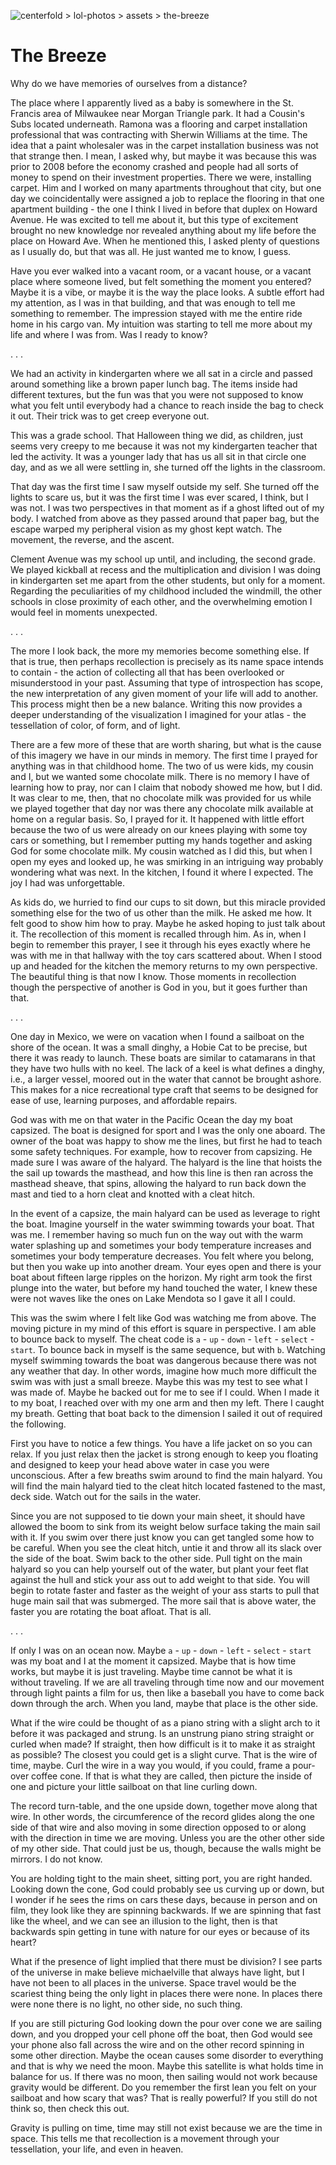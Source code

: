 ![centerfold > lol-photos > assets > the-breeze](centerfold/lol-photos/assets/the-breeze.jpg)

# The Breeze

Why do we have memories of ourselves from a distance?


The place where I apparently lived as a baby is somewhere in the St. Francis area of Milwaukee near Morgan Triangle park. It had a Cousin's Subs located underneath. Ramona was a flooring and carpet installation professional that was contracting with Sherwin Williams at the time. The idea that a paint wholesaler was in the carpet installation business was not that strange then. I mean, I asked why, but maybe it was because this was prior to 2008 before the economy crashed and people had all sorts of money to spend on their investment properties. There we were, installing carpet. Him and I worked on many apartments throughout that city, but one day we coincidentally were assigned a job to replace the flooring in that one apartment building - the one I think I lived in before that duplex on Howard Avenue. He was excited to tell me about it, but this type of excitement brought no new knowledge nor revealed anything about my life before the place on Howard Ave. When he mentioned this, I asked plenty of questions as I usually do, but that was all. He just wanted me to know, I guess.

Have you ever walked into a vacant room, or a vacant house, or a vacant place where someone lived, but felt something the moment you entered? Maybe it is a vibe, or maybe it is the way the place looks. A subtle effort had my attention, as I was in that building, and that was enough to tell me something to remember. The impression stayed with me the entire ride home in his cargo van. My intuition was starting to tell me more about my life and where I was from. Was I ready to know?

. . .

We had an activity in kindergarten where we all sat in a circle and passed around something like a brown paper lunch bag. The items inside had different textures, but the fun was that you were not supposed to know what you felt until everybody had a chance to reach inside the bag to check it out. Their trick was to get creep everyone out.

This was a grade school. That Halloween thing we did, as children, just seems very creepy to me because it was not my kindergarten teacher that led the activity. It was a younger lady that has us all sit in that circle one day, and as we all were settling in, she turned off the lights in the classroom.

That day was the first time I saw myself outside my self. She turned off the lights to scare us, but it was the first time I was ever scared, I think, but I was not. I was two perspectives in that moment as if a ghost lifted out of my body. I watched from above as they passed around that paper bag, but the escape warped my peripheral vision as my ghost kept watch. The movement, the reverse, and the ascent.

Clement Avenue was my school up until, and including, the second grade. We played kickball at recess and the multiplication and division I was doing in kindergarten set me apart from the other students, but only for a moment. Regarding the peculiarities of my childhood included the windmill, the other schools in close proximity of each other, and the overwhelming emotion I would feel in moments unexpected.

. . .

The more I look back, the more my memories become something else. If that is true, then perhaps recollection is precisely as its name space intends to contain - the action of collecting all that has been overlooked or misunderstood in your past. Assuming that type of introspection has scope, the new interpretation of any given moment of your life will add to another. This process might then be a new balance. Writing this now provides a deeper understanding of the visualization I imagined for your atlas - the tessellation of color, of form, and of light.

There are a few more of these that are worth sharing, but what is the cause of this imagery we have in our minds in memory. The first time I prayed for anything was in that childhood home. The two of us were kids, my cousin and I, but we wanted some chocolate milk. There is no memory I have of learning how to pray, nor can I claim that nobody showed me how, but I did. It was clear to me, then, that no chocolate milk was provided for us while we played together that day nor was there any chocolate milk available at home on a regular basis. So, I prayed for it. It happened with little effort because the two of us were already on our knees playing with some toy cars or something, but I remember putting my hands together and asking God for some chocolate milk. My cousin watched as I did this, but when I open my eyes and looked up, he was smirking in an intriguing way probably wondering what was next. In the kitchen, I found it where I expected. The joy I had was unforgettable.

As kids do, we hurried to find our cups to sit down, but this miracle provided something else for the two of us other than the milk. He asked me how. It felt good to show him how to pray. Maybe he asked hoping to just talk about it. The recollection of this moment is recalled through him. As in, when I begin to remember this prayer, I see it through his eyes exactly where he was with me in that hallway with the toy cars scattered about. When I stood up and headed for the kitchen the memory returns to my own perspective. The beautiful thing is that now I know. Those moments in recollection though the perspective of another is God in you, but it goes further than that.

. . .

One day in Mexico, we were on vacation when I found a sailboat on the shore of the ocean. It was a small dinghy, a Hobie Cat to be precise, but there it was ready to launch. These boats are similar to catamarans in that they have two hulls with no keel. The lack of a keel is what defines a dinghy, i.e., a larger vessel, moored out in the water that cannot be brought ashore. This makes for a nice recreational type craft that seems to be designed for ease of use, learning purposes, and affordable repairs.

God was with me on that water in the Pacific Ocean the day my boat capsized. The boat is designed for sport and I was the only one aboard. The owner of the boat was happy to show me the lines, but first he had to teach some safety techniques. For example, how to recover from capsizing. He made sure I was aware of the halyard. The halyard is the line that hoists the the sail up towards the masthead, and how this line is then ran across the masthead sheave, that spins, allowing the halyard to run back down the mast and tied to a horn cleat and knotted with a cleat hitch.

In the event of a capsize, the main halyard can be used as leverage to right the boat. Imagine yourself in the water swimming towards your boat. That was me. I remember having so much fun on the way out with the warm water splashing up and sometimes your body temperature increases and sometimes your body temperature decreases. You felt where you belong, but then you wake up into another dream. Your eyes open and there is your boat about fifteen large ripples on the horizon. My right arm took the first plunge into the water, but before my hand touched the water, I knew these were not waves like the ones on Lake Mendota so I gave it all I could.

This was the swim where I felt like God was watching me from above. The moving picture in my mind of this effort is square in perspective. I am able to bounce back to myself. The cheat code is `a` - `up` - `down` - `left` - `select` - `start`. To bounce back in myself is the same sequence, but with `b`. Watching myself swimming towards the boat was dangerous because there was not any weather that day. In other words, imagine how much more difficult the swim was with just a small breeze. Maybe this was my test to see what I was made of. Maybe he backed out for me to see if I could. When I made it to my boat, I reached over with my one arm and then my left. There I caught my breath. Getting that boat back to the dimension I sailed it out of required the following.

First you have to notice a few things. You have a life jacket on so you can relax. If you just relax then the jacket is strong enough to keep you floating and designed to keep your head above water in case you were unconscious. After a few breaths swim around to find the main halyard. You will find the main halyard tied to the cleat hitch located fastened to the mast, deck side. Watch out for the sails in the water.

Since you are not supposed to tie down your main sheet, it should have allowed the boom to sink from its weight below surface taking the main sail with it. If you swim over there just know you can get tangled some how to be careful. When you see the cleat hitch, untie it and throw all its slack over the side of the boat. Swim back to the other side. Pull tight on the main halyard so you can help yourself out of the water, but plant your feet flat against the hull and stick your ass out to add weight to that side. You will begin to rotate faster and faster as the weight of your ass starts to pull that huge main sail that was submerged. The more sail that is above water, the faster you are rotating the boat afloat. That is all.

. . .

If only I was on an ocean now. Maybe `a` - `up` - `down` - `left` - `select` - `start` was my boat and I at the moment it capsized. Maybe that is how time works, but maybe it is just traveling. Maybe time cannot be what it is without traveling. If we are all traveling through time now and our movement through light paints a film for us, then like a baseball you have to come back down through the arch. When you land, maybe that place is the other side.

What if the wire could be thought of as a piano string with a slight arch to it before it was packaged and strung. Is an unstrung piano string straight or curled when made? If straight, then how difficult is it to make it as straight as possible? The closest you could get is a slight curve. That is the wire of time, maybe. Curl the wire in a way you would, if you could, frame a pour-over coffee cone. If that is what they are called, then picture the inside of one and picture your little sailboat on that line curling down.

The record turn-table, and the one upside down, together move along that wire. In other words, the circumference of the record glides along the one side of that wire and also moving in some direction opposed to or along with the direction in time we are moving. Unless you are the other other side of my other side. That could just be us, though, because the walls might be mirrors. I do not know.

You are holding tight to the main sheet, sitting port, you are right handed. Looking down the cone, God could probably see us curving up or down, but I wonder if he sees the rims on cars these days, because in person and on film, they look like they are spinning backwards. If we are spinning that fast like the wheel, and we can see an illusion to the light, then is that backwards spin getting in tune with nature for our eyes or because of its heart?

What if the presence of light implied that there must be division? I see parts of the universe in make believe michaelville that always have light, but I have not been to all places in the universe. Space travel would be the scariest thing being the only light in places there were none. In places there were none there is no light, no other side, no such thing.

If you are still picturing God looking down the pour over cone we are sailing down, and you dropped your cell phone off the boat, then God would see your phone also fall across the wire and on the other record spinning in some other direction. Maybe the ocean causes some disorder to everything and that is why we need the moon. Maybe this satellite is what holds time in balance for us. If there was no moon, then sailing would not work because gravity would be different. Do you remember the first lean you felt on your sailboat and how scary that was? That is really powerful? If you still do not think so, then check this out.

Gravity is pulling on time, time may still not exist because we are the time in space. This tells me that recollection is a movement through your tessellation, your life, and even in heaven.
